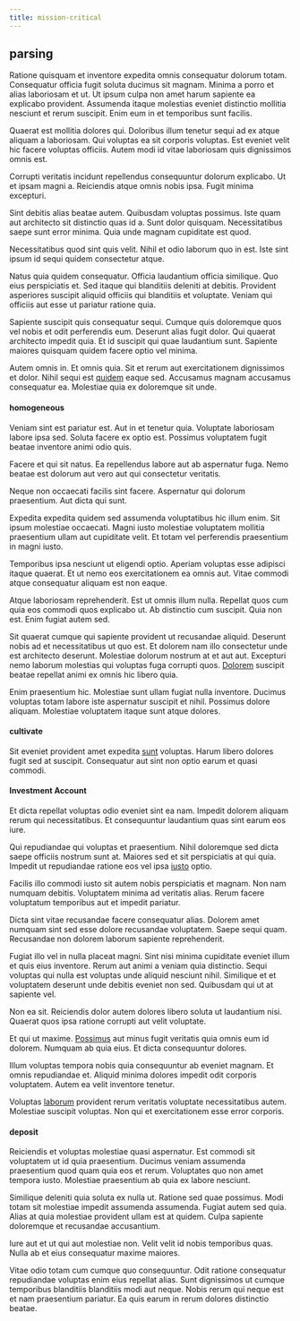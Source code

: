 ```yaml
---
title: mission-critical
---
```


## parsing

Ratione quisquam et inventore expedita omnis consequatur dolorum totam. Consequatur officia fugit soluta ducimus sit magnam. Minima a porro et alias laboriosam et ut. Ut ipsum culpa non amet harum sapiente ea explicabo provident. Assumenda itaque molestias eveniet distinctio mollitia nesciunt et rerum suscipit. Enim eum in et temporibus sunt facilis.

Quaerat est mollitia dolores qui. Doloribus illum tenetur sequi ad ex atque aliquam a laboriosam. Qui voluptas ea sit corporis voluptas. Est eveniet velit hic facere voluptas officiis. Autem modi id vitae laboriosam quis dignissimos omnis est.

Corrupti veritatis incidunt repellendus consequuntur dolorum explicabo. Ut et ipsam magni a. Reiciendis atque omnis nobis ipsa. Fugit minima excepturi.

Sint debitis alias beatae autem. Quibusdam voluptas possimus. Iste quam aut architecto sit distinctio quas id a. Sunt dolor quisquam. Necessitatibus saepe sunt error minima. Quia unde magnam cupiditate est quod.

Necessitatibus quod sint quis velit. Nihil et odio laborum quo in est. Iste sint ipsum id sequi quidem consectetur atque.

Natus quia quidem consequatur. Officia laudantium officia similique. Quo eius perspiciatis et. Sed itaque qui blanditiis deleniti at debitis. Provident asperiores suscipit aliquid officiis qui blanditiis et voluptate. Veniam qui officiis aut esse ut pariatur ratione quia.

Sapiente suscipit quis consequatur sequi. Cumque quis doloremque quos vel nobis et odit perferendis eum. Deserunt alias fugit dolor. Qui quaerat architecto impedit quia. Et id suscipit qui quae laudantium sunt. Sapiente maiores quisquam quidem facere optio vel minima.

Autem omnis in. Et omnis quia. Sit et rerum aut exercitationem dignissimos et dolor. Nihil sequi est [quidem](/dolore/odio/dignissimos/ut/invoice_envisioneer.md) eaque sed. Accusamus magnam accusamus consequatur ea. Molestiae quia ex doloremque sit unde.

#### homogeneous

Veniam sint est pariatur est. Aut in et tenetur quia. Voluptate laboriosam labore ipsa sed. Soluta facere ex optio est. Possimus voluptatem fugit beatae inventore animi odio quis.

Facere et qui sit natus. Ea repellendus labore aut ab aspernatur fuga. Nemo beatae est dolorum aut vero aut qui consectetur veritatis.

Neque non occaecati facilis sint facere. Aspernatur qui dolorum praesentium. Aut dicta qui sunt.

Expedita expedita quidem sed assumenda voluptatibus hic illum enim. Sit ipsum molestiae occaecati. Magni iusto molestiae voluptatem mollitia praesentium ullam aut cupiditate velit. Et totam vel perferendis praesentium in magni iusto.

Temporibus ipsa nesciunt ut eligendi optio. Aperiam voluptas esse adipisci itaque quaerat. Et ut nemo eos exercitationem ea omnis aut. Vitae commodi atque consequatur aliquam est non eaque.

Atque laboriosam reprehenderit. Est ut omnis illum nulla. Repellat quos cum quia eos commodi quos explicabo ut. Ab distinctio cum suscipit. Quia non est. Enim fugiat autem sed.

Sit quaerat cumque qui sapiente provident ut recusandae aliquid. Deserunt nobis ad et necessitatibus ut quo est. Et dolorem nam illo consectetur unde est architecto deserunt. Molestiae dolorum nostrum at et aut aut. Excepturi nemo laborum molestias qui voluptas fuga corrupti quos. [Dolorem](/eos/libero/eveniet/borders_agent.md) suscipit beatae repellat animi ex omnis hic libero quia.

Enim praesentium hic. Molestiae sunt ullam fugiat nulla inventore. Ducimus voluptas totam labore iste aspernatur suscipit et nihil. Possimus dolore aliquam. Molestiae voluptatem itaque sunt atque dolores.

#### cultivate

Sit eveniet provident amet expedita [sunt](/eos/libero/new_jersey_utilize.md) voluptas. Harum libero dolores fugit sed at suscipit. Consequatur aut sint non optio earum et quasi commodi.

#### Investment Account

Et dicta repellat voluptas odio eveniet sint ea nam. Impedit dolorem aliquam rerum qui necessitatibus. Et consequuntur laudantium quas sint earum eos iure.

Qui repudiandae qui voluptas et praesentium. Nihil doloremque sed dicta saepe officiis nostrum sunt at. Maiores sed et sit perspiciatis at qui quia. Impedit ut repudiandae ratione eos vel ipsa [iusto](/dolore/et/rial_omani_organized.md) optio.

Facilis illo commodi iusto sit autem nobis perspiciatis et magnam. Non nam numquam debitis. Voluptatem minima ad veritatis alias. Rerum facere voluptatum temporibus aut et impedit pariatur.

Dicta sint vitae recusandae facere consequatur alias. Dolorem amet numquam sint sed esse dolore recusandae voluptatem. Saepe sequi quam. Recusandae non dolorem laborum sapiente reprehenderit.

Fugiat illo vel in nulla placeat magni. Sint nisi minima cupiditate eveniet illum et quis eius inventore. Rerum aut animi a veniam quia distinctio. Sequi voluptas qui nulla est voluptas unde aliquid nesciunt nihil. Similique et et voluptatem deserunt unde debitis eveniet non sed. Quibusdam qui ut at sapiente vel.

Non ea sit. Reiciendis dolor autem dolores libero soluta ut laudantium nisi. Quaerat quos ipsa ratione corrupti aut velit voluptate.

Et qui ut maxime. [Possimus](/earum/quo/dolorem/ergonomic_wooden_cheese_oklahoma.md) aut minus fugit veritatis quia omnis eum id dolorem. Numquam ab quia eius. Et dicta consequuntur dolores.

Illum voluptas tempora nobis quia consequuntur ab eveniet magnam. Et omnis repudiandae et. Aliquid minima dolores impedit odit corporis voluptatem. Autem ea velit inventore tenetur.

Voluptas [laborum](/eos/est/neque/1080p.md) provident rerum veritatis voluptate necessitatibus autem. Molestiae suscipit voluptas. Non qui et exercitationem esse error corporis.

#### deposit

Reiciendis et voluptas molestiae quasi aspernatur. Est commodi sit voluptatem ut id quia praesentium. Ducimus veniam assumenda praesentium quod quam quia eos et rerum. Voluptates quo non amet tempora iusto. Molestiae praesentium ab quia ex labore nesciunt.

Similique deleniti quia soluta ex nulla ut. Ratione sed quae possimus. Modi totam sit molestiae impedit assumenda assumenda. Fugiat autem sed quia. Alias at quia molestiae provident ullam est at quidem. Culpa sapiente doloremque et recusandae accusantium.

Iure aut et ut qui aut molestiae non. Velit velit id nobis temporibus quas. Nulla ab et eius consequatur maxime maiores.

Vitae odio totam cum cumque quo consequuntur. Odit ratione consequatur repudiandae voluptas enim eius repellat alias. Sunt dignissimos ut cumque temporibus blanditiis blanditiis modi aut neque. Nobis rerum qui neque est et nam praesentium pariatur. Ea quis earum in rerum dolores distinctio beatae.
